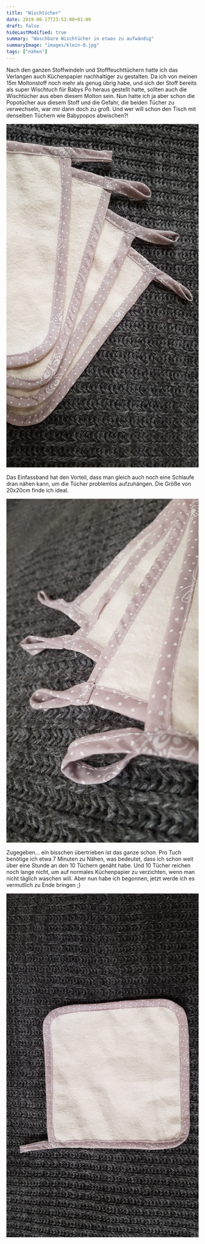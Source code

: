 ```yaml
---
title: "Wischtücher"
date: 2019-06-17T23:53:00+01:00
draft: false
hideLastModified: true
summary: "Waschbare Wischtücher in etwas zu aufwändig"
summaryImage: "images/klein-0.jpg"
tags: ["nähen"]
---
```


Nach den ganzen Stoffwindeln und Stofffeuchttüchern hatte ich das Verlangen auch Küchenpapier nachhaltiger zu gestalten. Da ich von meinen 15m Moltonstoff noch mehr als genug übrig habe, und sich der Stoff bereits als super Wischtuch für Babys Po heraus gestellt hatte, sollten auch die Wischtücher aus eben diesem Molton sein. Nun hatte ich ja aber schon die Popotücher aus diesem Stoff und die Gefahr, die beiden Tücher zu verwechseln, war mir dann doch zu groß. Und wer will schon  den Tisch mit denselben Tüchern wie Babypopos abwischen?!

![Bild Tücher](images/klein-0.jpg)

Das Einfassband hat den Vorteil, dass man gleich auch noch eine Schlaufe dran nähen kann, um die Tücher problemlos aufzuhängen. Die Größe von 20x20cm finde ich ideal.

![Schlaufenbild](images/klein-1.jpg)

Zugegeben... ein bisschen übertrieben ist das ganze schon. Pro Tuch benötige ich etwa 7 Minuten zu Nähen, was bedeutet, dass ich schon weit über eine Stunde an den 10 Tüchern genäht habe. Und 10 Tücher reichen noch lange nicht, um auf normales Küchenpapier zu verzichten, wenn man nicht täglich waschen will. Aber nun habe ich begonnen, jetzt werde ich es vermutlich zu Ende bringen ;)

![einzelnes Tuch](images/klein-2.jpg)
